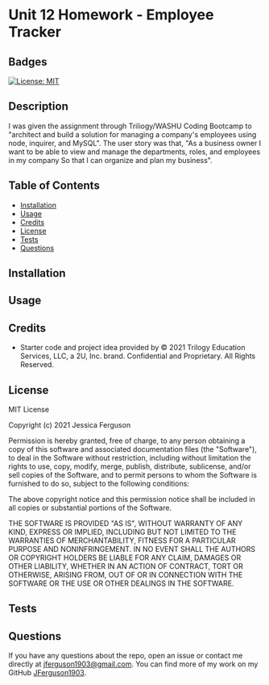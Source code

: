 # Unit 12 Homework - Employee Tracker

## Badges

[![License: MIT](https://img.shields.io/badge/License-MIT-yellow.svg)](https://opensource.org/licenses/MIT)

## Description

I was given the assignment through Triliogy/WASHU Coding Bootcamp to "architect and build a solution for managing a company's employees using node, inquirer, and MySQL". The user story was that, "As a business owner I want to be able to view and manage the departments, roles, and employees in my company So that I can organize and plan my business".

## Table of Contents

  * [Installation](#installation)
  * [Usage](#usage)
  * [Credits](#credits)
  * [License](#license)
  * [Tests](#tests)
  * [Questions](#questions)

## Installation

<!-- Run ```npm i``` in the terminal.    -->

## Usage

<!-- Once you have ran the installation above and everything has successfully installed, run ```node app.js``` in the terminal. Answer each question when prompted.  A ```team.html``` file will be created in your ```output``` folder - this file can be opened in your default browser. 

The demo is avaliable [here](https://jferguson1903.github.io/Unit8-HW/Images/TeamSample.mp4).
 -->
## Credits

* Starter code and project idea provided by © 2021 Trilogy Education Services, LLC, a 2U, Inc. brand. Confidential and Proprietary. All Rights Reserved.
<!-- * [Paal Williams](https://github.com/paalwilliams) demonstration to Bootcamp class
* [Example](https://github.com/SBoudrias/Inquirer.js/issues/45) of using the ```when``` function in Inquirer
* [Code](http://www.penandpaperprogrammer.com/blog/2018/12/16/repeating-questions-with-inquirerjs) used for looping inquirer questions
* [Inquirer.js](https://www.npmjs.com/package/inquirer#documentation) Documentation
* [Google Fonts](https://fonts.google.com/?preview.text=Manager&preview.text_type=custom&category=Serif,Sans+Serif&sidebar.open=true&selection.family=Fredericka+the+Great|Lobster|Lustria|Shadows+Into+Light) for updated fonts
* [Bootstrap](https://getbootstrap.com/docs/4.3/getting-started/introduction/)
 -->

## License

MIT License

Copyright (c) 2021 Jessica Ferguson

Permission is hereby granted, free of charge, to any person obtaining a copy
of this software and associated documentation files (the "Software"), to deal
in the Software without restriction, including without limitation the rights
to use, copy, modify, merge, publish, distribute, sublicense, and/or sell
copies of the Software, and to permit persons to whom the Software is
furnished to do so, subject to the following conditions:

The above copyright notice and this permission notice shall be included in all
copies or substantial portions of the Software.

THE SOFTWARE IS PROVIDED "AS IS", WITHOUT WARRANTY OF ANY KIND, EXPRESS OR
IMPLIED, INCLUDING BUT NOT LIMITED TO THE WARRANTIES OF MERCHANTABILITY,
FITNESS FOR A PARTICULAR PURPOSE AND NONINFRINGEMENT. IN NO EVENT SHALL THE
AUTHORS OR COPYRIGHT HOLDERS BE LIABLE FOR ANY CLAIM, DAMAGES OR OTHER
LIABILITY, WHETHER IN AN ACTION OF CONTRACT, TORT OR OTHERWISE, ARISING FROM,
OUT OF OR IN CONNECTION WITH THE SOFTWARE OR THE USE OR OTHER DEALINGS IN THE
SOFTWARE.

## Tests

<!-- Run ```npm test``` in the terminal to test the object classes.

Open ```team.html``` in the browser to validate file compilation and esthetics.  -->

## Questions

If you have any questions about the repo, open an issue or contact me directly at jferguson1903@gmail.com. You can find more of my work on my GitHub [JFerguson1903](https://github.com/JFerguson1903).